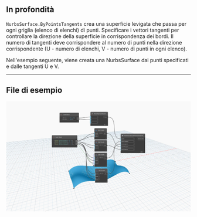 ## In profondità
`NurbsSurface.ByPointsTangents` crea una superficie levigata che passa per ogni griglia (elenco di elenchi) di punti. Specificare i vettori tangenti per controllare la direzione della superficie in corrispondenza dei bordi. Il numero di tangenti deve corrispondere al numero di punti nella direzione corrispondente (U - numero di elenchi, V - numero di punti in ogni elenco).

Nell'esempio seguente, viene creata una NurbsSurface dai punti specificati e dalle tangenti U e V.

___
## File di esempio

![NurbsSurface.ByPointsTangents](./Autodesk.DesignScript.Geometry.NurbsSurface.ByPointsTangents_img.jpg)
